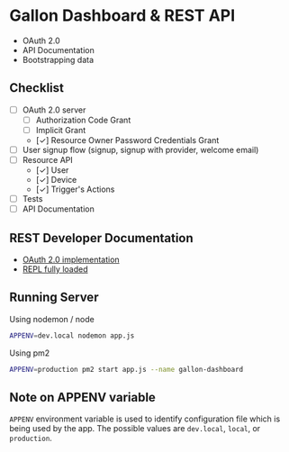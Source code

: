 
# Gallon Dashboard & REST API

* OAuth 2.0
* API Documentation
* Bootstrapping data

## Checklist

* [ ] OAuth 2.0 server
    * [ ] Authorization Code Grant
    * [ ] Implicit Grant
    * [✓] Resource Owner Password Credentials Grant
* [ ] User signup flow (signup, signup with provider, welcome email)
* [ ] Resource API
    * [✓] User
    * [✓] Device
    * [✓] Trigger's Actions
* [ ] Tests
* [ ] API Documentation

## REST Developer Documentation

* [OAuth 2.0 implementation](docs/oauth2.md)
* [REPL fully loaded](docs/repl.md)

## Running Server

Using nodemon / node
```sh
APPENV=dev.local nodemon app.js
```

Using pm2
```sh
APPENV=production pm2 start app.js --name gallon-dashboard
```

## Note on APPENV variable

`APPENV` environment variable is used to identify configuration file which is being used by the app. The possible values are `dev.local`, `local`, or `production`.
